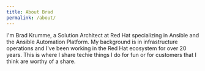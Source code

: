 ```yaml
---
title: About Brad
permalink: /about/
---
```


I'm Brad Krumme, a Solution Architect at Red Hat specializing in Ansible and the Ansible Automation Platform.  My background is in infrastructure operations and I've been working in the Red Hat ecosystem for over 20 years.  This is where I share techie things I do for fun or for customers that I think are worthy of a share.